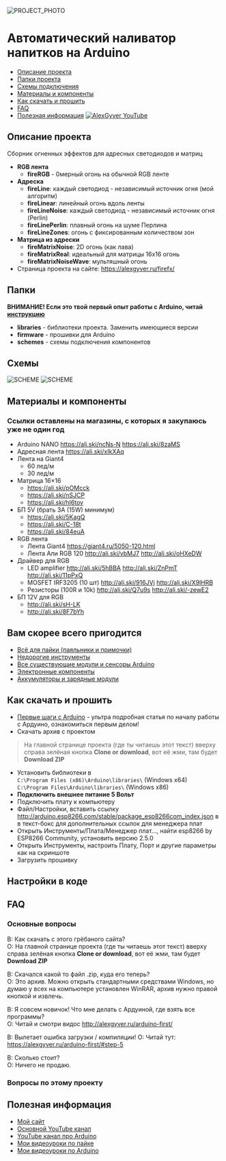 ![PROJECT_PHOTO](https://github.com/AlexGyver/FireFX/blob/master/proj_img.jpg)
# Автоматический наливатор напитков на Arduino
* [Описание проекта](#chapter-0)
* [Папки проекта](#chapter-1)
* [Схемы подключения](#chapter-2)
* [Материалы и компоненты](#chapter-3)
* [Как скачать и прошить](#chapter-4)
* [FAQ](#chapter-5)
* [Полезная информация](#chapter-6)
[![AlexGyver YouTube](http://alexgyver.ru/git_banner.jpg)](https://www.youtube.com/channel/UCgtAOyEQdAyjvm9ATCi_Aig?sub_confirmation=1)

<a id="chapter-0"></a>
## Описание проекта
Сборник огненных эффектов для адресных светодиодов и матриц
- **RGB лента**
	- **fireRGB** - 0мерный огонь на обычной RGB ленте
- **Адреска**
	- **fireLine**: каждый светодиод - независимый источник огня (мой алгоритм)
	- **fireLinear**: линейный огонь вдоль ленты
	- **fireLineNoise**: каждый светодиод - независимый источник огня (Perlin)
	- **fireLinePerlin**: плавный огонь на шуме Перлина
	- **fireLineZones**: огонь с фиксированным количеством зон
- **Матрица из адрески**
	- **fireMatrixNoise**: 2D огонь (как лава)
	- **fireMatrixReal**: идеальный для матрицы 16х16 огонь
	- **fireMatrixNoiseWave**: мультяшный огонь
- Страница проекта на сайте: https://alexgyver.ru/firefx/

<a id="chapter-1"></a>
## Папки
**ВНИМАНИЕ! Если это твой первый опыт работы с Arduino, читай [инструкцию](#chapter-4)**
- **libraries** - библиотеки проекта. Заменить имеющиеся версии
- **firmware** - прошивки для Arduino
- **schemes** - схемы подключения компонентов

<a id="chapter-2"></a>
## Схемы
![SCHEME](https://github.com/AlexGyver/FireFX/blob/master/schemes/rgbstripDrv.jpg)
![SCHEME](https://github.com/AlexGyver/FireFX/blob/master/schemes/ws5-1.jpg)

<a id="chapter-3"></a>
## Материалы и компоненты
### Ссылки оставлены на магазины, с которых я закупаюсь уже не один год
- Arduino NANO https://ali.ski/ncNs-N  https://ali.ski/8zaMS
- Адресная лента https://ali.ski/xIkXAq
- Лента на Giant4
	- 60 лед/м
	- 30 лед/м
- Матрица 16×16
	- https://ali.ski/pOMcck
	- https://ali.ski/nSJCP
	- https://ali.ski/hI6tov
- БП 5V (брать 3A (15W) минимум)
	- https://ali.ski/5KagQ 
	- https://ali.ski/C-18t
	- https://ali.ski/84euA
- RGB лента 
	- Лента Giant4 https://giant4.ru/5050-120.html
	- Лента Али RGB 120 http://ali.ski/vbMJ7  http://ali.ski/oHXeDW
- Драйвер для RGB
	- LED amplifier http://ali.ski/5hBBA http://ali.ski/ZnPmT http://ali.ski/11pPxQ
	- MOSFET IRF3205 (10 шт) http://ali.ski/916JVj http://ali.ski/X9lHRB
	- Резисторы (100R и 10k) http://ali.ski/Q7u9s http://ali.ski/-zewE2
- БП 12V для RGB 
	- http://ali.ski/sH-LK 
	- http://ali.ski/8F7bYh

## Вам скорее всего пригодится
* [Всё для пайки (паяльники и примочки)](http://alexgyver.ru/all-for-soldering/)
* [Недорогие инструменты](http://alexgyver.ru/my_instruments/)
* [Все существующие модули и сенсоры Arduino](http://alexgyver.ru/arduino_shop/)
* [Электронные компоненты](http://alexgyver.ru/electronics/)
* [Аккумуляторы и зарядные модули](http://alexgyver.ru/18650/)

<a id="chapter-4"></a>
## Как скачать и прошить
* [Первые шаги с Arduino](http://alexgyver.ru/arduino-first/) - ультра подробная статья по началу работы с Ардуино, ознакомиться первым делом!
* Скачать архив с проектом
> На главной странице проекта (где ты читаешь этот текст) вверху справа зелёная кнопка **Clone or download**, вот её жми, там будет **Download ZIP**
* Установить библиотеки в  
`C:\Program Files (x86)\Arduino\libraries\` (Windows x64)  
`C:\Program Files\Arduino\libraries\` (Windows x86)
* **Подключить внешнее питание 5 Вольт**
* Подключить плату к компьютеру
* Файл/Настройки, вставить ссылку http://arduino.esp8266.com/stable/package_esp8266com_index.json в в текст-бокс для дополнительных ссылок для менеджера плат
* Открыть Инструменты/Плата/Менеджер плат…, найти esp8266 by ESP8266 Community, установить версию 2.5.0
* Открыть Инструменты, настроить Плату, Порт и другие параметры как на скриншоте
* Загрузить прошивку

## Настройки в коде

	
<a id="chapter-5"></a>
## FAQ
### Основные вопросы
В: Как скачать с этого грёбаного сайта?  
О: На главной странице проекта (где ты читаешь этот текст) вверху справа зелёная кнопка **Clone or download**, вот её жми, там будет **Download ZIP**

В: Скачался какой то файл .zip, куда его теперь?  
О: Это архив. Можно открыть стандартными средствами Windows, но думаю у всех на компьютере установлен WinRAR, архив нужно правой кнопкой и извлечь.

В: Я совсем новичок! Что мне делать с Ардуиной, где взять все программы?  
О: Читай и смотри видос http://alexgyver.ru/arduino-first/

В: Вылетает ошибка загрузки / компиляции!
О: Читай тут: https://alexgyver.ru/arduino-first/#step-5

В: Сколько стоит?  
О: Ничего не продаю.

### Вопросы по этому проекту

<a id="chapter-6"></a>
## Полезная информация
* [Мой сайт](http://alexgyver.ru/)
* [Основной YouTube канал](https://www.youtube.com/channel/UCgtAOyEQdAyjvm9ATCi_Aig?sub_confirmation=1)
* [YouTube канал про Arduino](https://www.youtube.com/channel/UC4axiS76D784-ofoTdo5zOA?sub_confirmation=1)
* [Мои видеоуроки по пайке](https://www.youtube.com/playlist?list=PLOT_HeyBraBuMIwfSYu7kCKXxQGsUKcqR)
* [Мои видеоуроки по Arduino](http://alexgyver.ru/arduino_lessons/)